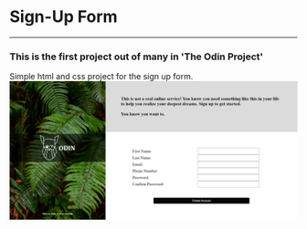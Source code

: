 # Sign-Up Form

---

### This is the first project out of many in 'The Odin Project'

Simple html and css project for the sign up form.
![Project image](https://github.com/LionShareZoki/Sign-Up-Form/blob/master/images/project-screenshot.png)
